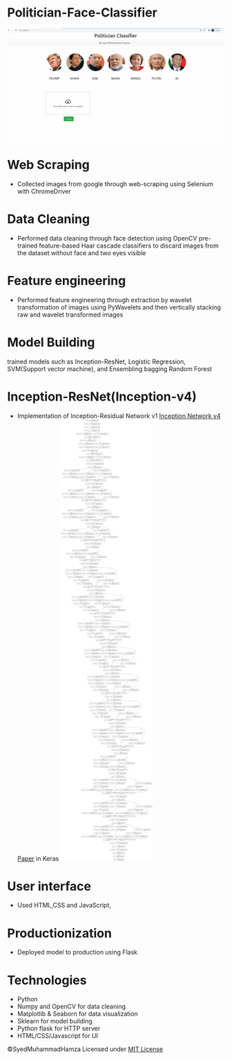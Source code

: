 # Politician-Face-Classifier
![Alt Text](https://github.com/SyedMuhammadHamza/Politician-Face-Classifier/blob/main/UI_Snapshot.gif)
# Web Scraping
* Collected images from google through web-scraping using Selenium with ChromeDriver 

# Data Cleaning
*  Performed data cleaning through face detection using OpenCV pre-trained feature-based  Haar cascade classifiers to discard images from the dataset without face and two eyes visible  

# Feature engineering
* Performed feature engineering through extraction by wavelet transformation of images using PyWavelets and then vertically stacking raw and wavelet transformed images 

# Model Building
 trained models such as Inception-ResNet, Logistic Regression, SVM(Support vector machine), and Ensembling bagging Random Forest
 
# Inception-ResNet(Inception-v4)
* Implementation of Inception-Residual Network v1 [Inception Network v4 Paper](http://arxiv.org/pdf/1602.07261v1.pdf) in Keras
![Alt Text](https://github.com/SyedMuhammadHamza/Politician-Face-Classifier/blob/main/Inception-ResNet_Inception-v4.png)
 
 
# User interface
*  Used HTML,CSS and JavaScript,

# Productionization
* Deployed model to production using Flask



# Technologies 
* Python
* Numpy and OpenCV for data cleaning
* Matplotlib & Seaborn for data visualization
* Sklearn for model building
* Python flask for HTTP server
* HTML/CSS/Javascript for  UI

©SyedMuhammadHamza Licensed under [MIT License](https://github.com/SyedMuhammadHamza/Politician-Face-Classifier/blob/main/LICENSE)
